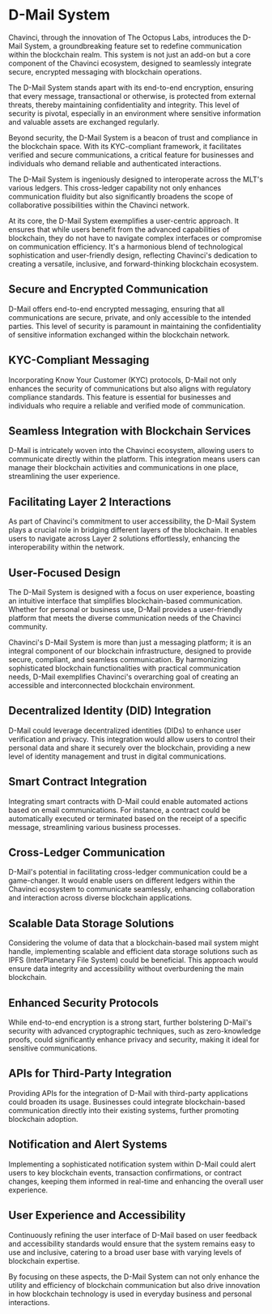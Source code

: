 # D-Mail System

Chavinci, through the innovation of The Octopus Labs, introduces the D-Mail System, a groundbreaking feature set to redefine communication within the blockchain realm. This system is not just an add-on but a core component of the Chavinci ecosystem, designed to seamlessly integrate secure, encrypted messaging with blockchain operations.

The D-Mail System stands apart with its end-to-end encryption, ensuring that every message, transactional or otherwise, is protected from external threats, thereby maintaining confidentiality and integrity. This level of security is pivotal, especially in an environment where sensitive information and valuable assets are exchanged regularly.

Beyond security, the D-Mail System is a beacon of trust and compliance in the blockchain space. With its KYC-compliant framework, it facilitates verified and secure communications, a critical feature for businesses and individuals who demand reliable and authenticated interactions.

The D-Mail System is ingeniously designed to interoperate across the MLT's various ledgers. This cross-ledger capability not only enhances communication fluidity but also significantly broadens the scope of collaborative possibilities within the Chavinci network.

At its core, the D-Mail System exemplifies a user-centric approach. It ensures that while users benefit from the advanced capabilities of blockchain, they do not have to navigate complex interfaces or compromise on communication efficiency. It's a harmonious blend of technological sophistication and user-friendly design, reflecting Chavinci's dedication to creating a versatile, inclusive, and forward-thinking blockchain ecosystem.

## Secure and Encrypted Communication 
D-Mail offers end-to-end encrypted messaging, ensuring that all communications are secure, private, and only accessible to the intended parties. This level of security is paramount in maintaining the confidentiality of sensitive information exchanged within the blockchain network.

## KYC-Compliant Messaging
Incorporating Know Your Customer (KYC) protocols, D-Mail not only enhances the security of communications but also aligns with regulatory compliance standards. This feature is essential for businesses and individuals who require a reliable and verified mode of communication.

## Seamless Integration with Blockchain Services
D-Mail is intricately woven into the Chavinci ecosystem, allowing users to communicate directly within the platform. This integration means users can manage their blockchain activities and communications in one place, streamlining the user experience.

## Facilitating Layer 2 Interactions
As part of Chavinci's commitment to user accessibility, the D-Mail System plays a crucial role in bridging different layers of the blockchain. It enables users to navigate across Layer 2 solutions effortlessly, enhancing the interoperability within the network.

## User-Focused Design
The D-Mail System is designed with a focus on user experience, boasting an intuitive interface that simplifies blockchain-based communication. Whether for personal or business use, D-Mail provides a user-friendly platform that meets the diverse communication needs of the Chavinci community.

Chavinci's D-Mail System is more than just a messaging platform; it is an integral component of our blockchain infrastructure, designed to provide secure, compliant, and seamless communication. By harmonizing sophisticated blockchain functionalities with practical communication needs, D-Mail exemplifies Chavinci's overarching goal of creating an accessible and interconnected blockchain environment.

## Decentralized Identity (DID) Integration
D-Mail could leverage decentralized identities (DIDs) to enhance user verification and privacy. This integration would allow users to control their personal data and share it securely over the blockchain, providing a new level of identity management and trust in digital communications.

## Smart Contract Integration
Integrating smart contracts with D-Mail could enable automated actions based on email communications. For instance, a contract could be automatically executed or terminated based on the receipt of a specific message, streamlining various business processes.

## Cross-Ledger Communication
D-Mail's potential in facilitating cross-ledger communication could be a game-changer. It would enable users on different ledgers within the Chavinci ecosystem to communicate seamlessly, enhancing collaboration and interaction across diverse blockchain applications.

## Scalable Data Storage Solutions
Considering the volume of data that a blockchain-based mail system might handle, implementing scalable and efficient data storage solutions such as IPFS (InterPlanetary File System) could be beneficial. This approach would ensure data integrity and accessibility without overburdening the main blockchain.

## Enhanced Security Protocols 
While end-to-end encryption is a strong start, further bolstering D-Mail's security with advanced cryptographic techniques, such as zero-knowledge proofs, could significantly enhance privacy and security, making it ideal for sensitive communications.

## APIs for Third-Party Integration
Providing APIs for the integration of D-Mail with third-party applications could broaden its usage. Businesses could integrate blockchain-based communication directly into their existing systems, further promoting blockchain adoption.

## Notification and Alert Systems
Implementing a sophisticated notification system within D-Mail could alert users to key blockchain events, transaction confirmations, or contract changes, keeping them informed in real-time and enhancing the overall user experience.

## User Experience and Accessibility
Continuously refining the user interface of D-Mail based on user feedback and accessibility standards would ensure that the system remains easy to use and inclusive, catering to a broad user base with varying levels of blockchain expertise.

By focusing on these aspects, the D-Mail System can not only enhance the utility and efficiency of blockchain communication but also drive innovation in how blockchain technology is used in everyday business and personal interactions.
